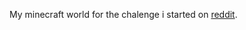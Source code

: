 My minecraft world for the chalenge i started on [reddit](https://www.reddit.com/r/feedthebeast/comments/4qqaa3/an_interesting_idea_i_had_on_how_to_make_mods/).
